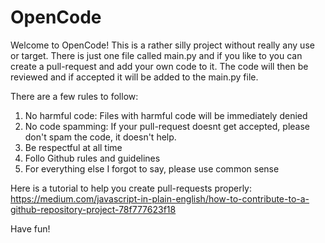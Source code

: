 # OpenCode
Welcome to OpenCode!
This is a rather silly project without really any use or target. There is just one file called main.py
and if you like to you can create a pull-request and add your own code to it.
The code will then be reviewed and if accepted it will be added to the main.py file.

There are a few rules to follow:
1. No harmful code: Files with harmful code will be immediately denied
2. No code spamming: If your pull-request doesnt get accepted, please don't spam the code, it doesn't help.
3. Be respectful at all time
4. Follo Github rules and guidelines
5. For everything else I forgot to say, please use common sense


Here is a tutorial to help you create pull-requests properly:
https://medium.com/javascript-in-plain-english/how-to-contribute-to-a-github-repository-project-78f777623f18

Have fun!
